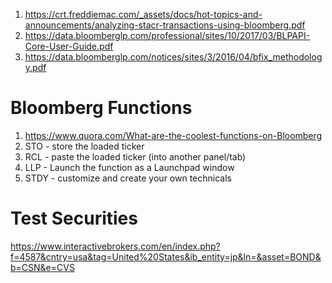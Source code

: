 1. https://crt.freddiemac.com/_assets/docs/hot-topics-and-announcements/analyzing-stacr-transactions-using-bloomberg.pdf
2. https://data.bloomberglp.com/professional/sites/10/2017/03/BLPAPI-Core-User-Guide.pdf
3. https://data.bloomberglp.com/notices/sites/3/2016/04/bfix_methodology.pdf

# Bloomberg Functions
1. https://www.quora.com/What-are-the-coolest-functions-on-Bloomberg
2. STO - store the loaded ticker
3. RCL - paste the loaded ticker (into another panel/tab)
4. LLP - Launch the function as a Launchpad window
5. STDY - customize and create your own technicals

# Test Securities

https://www.interactivebrokers.com/en/index.php?f=4587&cntry=usa&tag=United%20States&ib_entity=jp&ln=&asset=BOND&b=CSN&e=CVS
